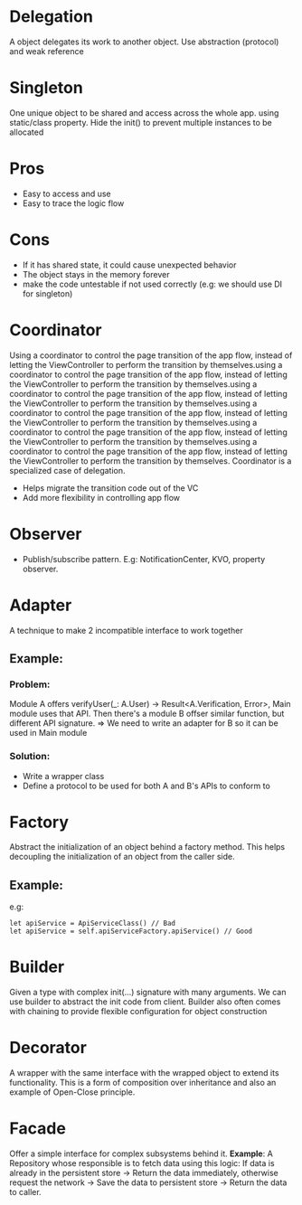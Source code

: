 
# Delegation
A object delegates its work to another object. Use abstraction (protocol) and weak reference

# Singleton
One unique object to be shared and access across the whole app. 
using static/class property. Hide the init() to prevent multiple instances to be allocated

# Pros
- Easy to access and use 
- Easy to trace the logic flow

# Cons
- If it has shared state, it could cause unexpected behavior
- The object stays in the memory forever 
- make the code untestable if not used correctly (e.g: we should use DI for singleton)

# Coordinator
Using a coordinator to control the page transition of the app flow, instead of letting the ViewController to perform the transition by themselves.using a coordinator to control the page transition of the app flow, instead of letting the ViewController to perform the transition by themselves.using a coordinator to control the page transition of the app flow, instead of letting the ViewController to perform the transition by themselves.using a coordinator to control the page transition of the app flow, instead of letting the ViewController to perform the transition by themselves.using a coordinator to control the page transition of the app flow, instead of letting the ViewController to perform the transition by themselves.using a coordinator to control the page transition of the app flow, instead of letting the ViewController to perform the transition by themselves.
Coordinator is a specialized case of delegation.
- Helps migrate the transition code out of the VC
- Add more flexibility in controlling app flow

# Observer
- Publish/subscribe pattern. E.g: NotificationCenter, KVO, property observer.

# Adapter
A technique to make 2 incompatible interface to work together
## Example: 
### Problem:
Module A offers verifyUser(_: A.User) -> Result<A.Verification, Error>, Main module uses that API.
Then there's a module B offser similar function, but different API signature. => We need to write an adapter for B so it can be used in Main module 
### Solution: 
- Write a wrapper class
- Define a protocol to be used for both A and B's APIs to conform to 

# Factory
Abstract the initialization of an object behind a factory method. This helps decoupling the initialization of an object from the caller side. 

## Example: 
e.g: 
```
let apiService = ApiServiceClass() // Bad
let apiService = self.apiServiceFactory.apiService() // Good
```

# Builder
Given a type with complex init(...) signature with many arguments. We can use builder to abstract the init code from client.
Builder also often comes with chaining to provide flexible configuration for object construction

# Decorator
A wrapper with the same interface with the wrapped object to extend its functionality. This is a form of composition over inheritance and also an example of Open-Close principle.

# Facade  
Offer a simple interface for complex subsystems behind it. 
**Example**: A Repository whose responsible is to fetch data using this logic: If data is already in the persistent store -> Return the data immediately, otherwise request the network -> Save the data to persistent store -> Return the data to caller. 




